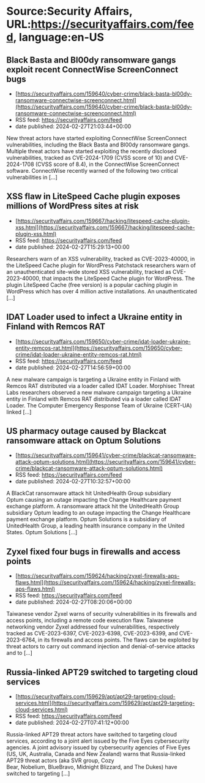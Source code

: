 # Source:Security Affairs, URL:https://securityaffairs.com/feed, language:en-US

## Black Basta and Bl00dy ransomware gangs exploit recent ConnectWise ScreenConnect bugs
 - [https://securityaffairs.com/159640/cyber-crime/black-basta-bl00dy-ransomware-connectwise-screenconnect.html](https://securityaffairs.com/159640/cyber-crime/black-basta-bl00dy-ransomware-connectwise-screenconnect.html)
 - RSS feed: https://securityaffairs.com/feed
 - date published: 2024-02-27T21:03:44+00:00

New threat actors have started exploiting ConnectWise ScreenConnect vulnerabilities, including the Black Basta and Bl00dy ransomware gangs. Multiple threat actors have started exploiting the recently disclosed vulnerabilities, tracked as CVE-2024-1709 (CVSS score of 10) and CVE-2024-1708 (CVSS score of 8.4), in the ConnectWise ScreenConnect software. ConnectWise recently warned of the following two critical vulnerabilities in [&#8230;]

## XSS flaw in LiteSpeed Cache plugin exposes millions of WordPress sites at risk
 - [https://securityaffairs.com/159667/hacking/litespeed-cache-plugin-xss.html](https://securityaffairs.com/159667/hacking/litespeed-cache-plugin-xss.html)
 - RSS feed: https://securityaffairs.com/feed
 - date published: 2024-02-27T15:29:13+00:00

Researchers warn of an XSS vulnerability, tracked as CVE-2023-40000, in the LiteSpeed Cache plugin for WordPress Patchstack researchers warn of an unauthenticated site-wide stored XSS vulnerability, tracked as CVE-2023-40000, that impacts the LiteSpeed Cache plugin for WordPress. The plugin LiteSpeed Cache (free version) is a popular caching plugin in WordPress which has over 4 million active installations. An unauthenticated [&#8230;]

## IDAT Loader used to infect a Ukraine entity in Finland with Remcos RAT
 - [https://securityaffairs.com/159650/cyber-crime/idat-loader-ukraine-entity-remcos-rat.html](https://securityaffairs.com/159650/cyber-crime/idat-loader-ukraine-entity-remcos-rat.html)
 - RSS feed: https://securityaffairs.com/feed
 - date published: 2024-02-27T14:56:59+00:00

A new malware campaign is targeting a Ukraine entity in Finland with Remcos RAT distributed via a loader called IDAT Loader. Morphisec Threat Labs researchers observed a new malware campaign targeting a Ukraine entity in Finland with Remcos RAT distributed via a loader called IDAT Loader. The Computer Emergency Response Team of Ukraine (CERT-UA) linked [&#8230;]

## US pharmacy outage caused by Blackcat ransomware attack on Optum Solutions
 - [https://securityaffairs.com/159641/cyber-crime/blackcat-ransomware-attack-optum-solutions.html](https://securityaffairs.com/159641/cyber-crime/blackcat-ransomware-attack-optum-solutions.html)
 - RSS feed: https://securityaffairs.com/feed
 - date published: 2024-02-27T10:32:57+00:00

A BlackCat ransomware attack hit UnitedHealth Group subsidiary Optum causing an outage impacting the Change Healthcare payment exchange platform. A ransomware attack hit the UnitedHealth Group subsidiary Optum leading to an outage impacting the Change Healthcare payment exchange platform. Optum Solutions is a subsidiary of UnitedHealth Group, a leading health insurance company in the United States. Optum Solutions [&#8230;]

## Zyxel fixed four bugs in firewalls and access points
 - [https://securityaffairs.com/159624/hacking/zyxel-firewalls-aps-flaws.html](https://securityaffairs.com/159624/hacking/zyxel-firewalls-aps-flaws.html)
 - RSS feed: https://securityaffairs.com/feed
 - date published: 2024-02-27T08:20:06+00:00

Taiwanese vendor Zyxel warns of security vulnerabilities in its firewalls and access points, including a remote code execution flaw. Taiwanese networking vendor Zyxel addressed four vulnerabilities, respectively tracked as CVE-2023-6397, CVE-2023-6398, CVE-2023-6399, and CVE-2023-6764, in its firewalls and access points. The flaws can be exploited by threat actors to carry out command injection and denial-of-service attacks and to [&#8230;]

## Russia-linked APT29 switched to targeting cloud services
 - [https://securityaffairs.com/159629/apt/apt29-targeting-cloud-services.html](https://securityaffairs.com/159629/apt/apt29-targeting-cloud-services.html)
 - RSS feed: https://securityaffairs.com/feed
 - date published: 2024-02-27T07:41:12+00:00

Russia-linked APT29 threat actors have switched to targeting cloud services, according to a joint alert issued by the Five Eyes cybersecurity agencies. A joint advisory issued by cybersecurity agencies of Five Eyes (US, UK, Australia, Canada and New Zealand) warns that Russia-linked APT29 threat actors (aka SVR group, Cozy Bear, Nobelium, BlueBravo, Midnight Blizzard, and The Dukes) have switched to targeting [&#8230;]

